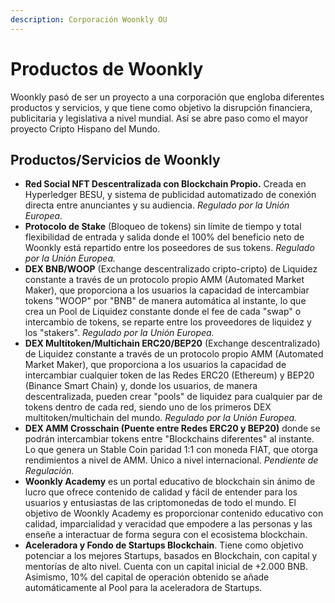 ```yaml
---
description: Corporación Woonkly OU
---
```


# Productos de Woonkly

Woonkly pasó de ser un proyecto a una corporación que engloba diferentes productos y servicios, y que tiene como objetivo la disrupción financiera, publicitaria y legislativa a nivel mundial. Así se abre paso como el mayor proyecto Cripto Hispano del Mundo.

## Productos/Servicios de Woonkly

* **Red Social NFT Descentralizada con Blockchain Propio.** Creada en Hyperledger BESU, y sistema de publicidad automatizado de conexión directa entre anunciantes y su audiencia. _Regulado por la Unión Europea._
* **Protocolo de Stake** \(Bloqueo de tokens\) sin límite de tiempo y total flexibilidad de entrada y salida donde el 100% del beneficio neto de Woonkly está repartido entre los poseedores de sus tokens. _Regulado por la Unión Europea._
* **DEX BNB/WOOP** \(Exchange descentralizado cripto-cripto\) de Liquidez constante a través de un protocolo propio AMM \(Automated Market Maker\), que proporciona a los usuarios la capacidad de intercambiar tokens "WOOP" por "BNB" de manera automática al instante, lo que crea un Pool de Liquidez constante donde el fee de cada "swap" o intercambio de tokens, se reparte entre los proveedores de liquidez y los "stakers". _Regulado por la Unión Europea._
* **DEX Multitoken/Multichain ERC20/BEP20** \(Exchange descentralizado\) de Liquidez constante a través de un protocolo propio AMM \(Automated Market Maker\), que proporciona a los usuarios la capacidad de intercambiar cualquier token de las Redes ERC20 \(Ethereum\) y BEP20 \(Binance Smart Chain\) y, donde los usuarios, de manera descentralizada, pueden crear "pools" de liquidez para cualquier par de tokens dentro de cada red, siendo uno de los primeros DEX multitoken/multichain del mundo. _Regulado por la Unión Europea._
* **DEX AMM Crosschain \(Puente entre Redes ERC20 y BEP20\)** donde se podrán intercambiar tokens entre "Blockchains diferentes" al instante. Lo que genera  un Stable Coin paridad 1:1 con moneda FIAT, que otorga rendimientos a nivel de AMM. Único a nivel internacional. _Pendiente de Regulación._
* **Woonkly Academy** es un portal educativo de blockchain sin ánimo de lucro que ofrece contenido de calidad y fácil de entender para los usuarios y entusiastas de las criptomonedas de todo el mundo. El objetivo de Woonkly Academy es proporcionar contenido educativo con calidad, imparcialidad y veracidad que empodere a las personas y las enseñe a interactuar de forma segura con el ecosistema blockchain.
* **Aceleradora y Fondo de Startups Blockchain**. Tiene como objetivo potenciar a los mejores Startups, basados en Blockchain, con capital y mentorías de alto nivel. Cuenta con un capital inicial de +2.000 BNB. Asimismo, 10% del capital de operación obtenido se añade automáticamente al Pool para la aceleradora de Startups.

